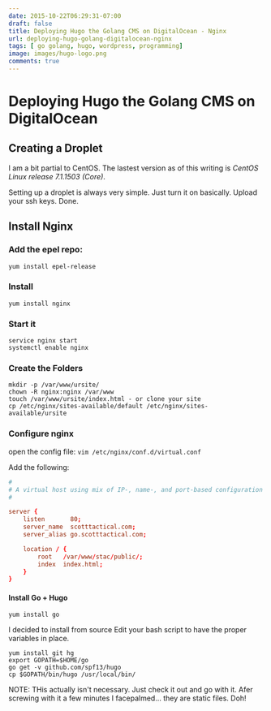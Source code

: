 ```yaml
---
date: 2015-10-22T06:29:31-07:00
draft: false
title: Deploying Hugo the Golang CMS on DigitalOcean - Nginx
url: deploying-hugo-golang-digitalocean-nginx
tags: [ go golang, hugo, wordpress, programming]
image: images/hugo-logo.png
comments: true
---
```


# Deploying Hugo the Golang CMS on DigitalOcean

## Creating a Droplet

I am a bit partial to CentOS. The lastest version as of this writing is _CentOS Linux release 7.1.1503 (Core)_.

Setting up a droplet is always very simple. Just turn it on basically. Upload your ssh keys. Done.

## Install Nginx

### Add the epel repo:

	yum install epel-release

### Install

	yum install nginx

### Start it

	service nginx start
	systemctl enable nginx

### Create the Folders

	mkdir -p /var/www/ursite/
	chown -R nginx:nginx /var/www
	touch /var/www/ursite/index.html - or clone your site
	cp /etc/nginx/sites-available/default /etc/nginx/sites-available/ursite

### Configure nginx

open the config file: `vim /etc/nginx/conf.d/virtual.conf`

Add the following:

```conf
#
# A virtual host using mix of IP-, name-, and port-based configuration
#

server {
    listen       80;
    server_name  scotttactical.com;
    server_alias go.scotttactical.com;

    location / {
        root   /var/www/stac/public/;
        index  index.html;
    }
}
```

#### Install  Go + Hugo

	yum install go


I decided to install from source
Edit your bash script to have the proper variables in place.

	yum install git hg
	export GOPATH=$HOME/go
	go get -v github.com/spf13/hugo
	cp $GOPATH/bin/hugo /usr/local/bin/

NOTE: THis actually isn't necessary.  Just check it out and go with it. Afer screwing with it a few minutes I facepalmed... they are static files. Doh!
